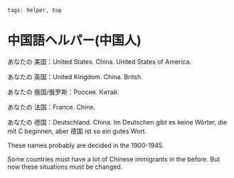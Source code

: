 ```
tags: helper, top
```


# 中国語ヘルパー(中国人)


あなたの 美国：United States. China. United States of America.

あなたの 英国：United Kingdom. China. Britsh.

あなたの 俄国/俄罗斯：Россия. Китай.

あなたの 法国：France. Chine.

あなたの 德国：Deutschland. China. Im Deutschen gibt es keine Wörter, die mit C beginnen, aber 德国 ist so ein gutes Wort.



These names probably are decided in the 1900-1945.

Some countries must have a lot of Chinese immigrants in the before. But now these situations must be changed.